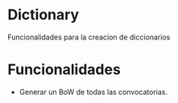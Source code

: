 # Dictionary
Funcionalidades para la creacion de diccionarios

# Funcionalidades
- Generar un BoW de todas las convocatorias.
